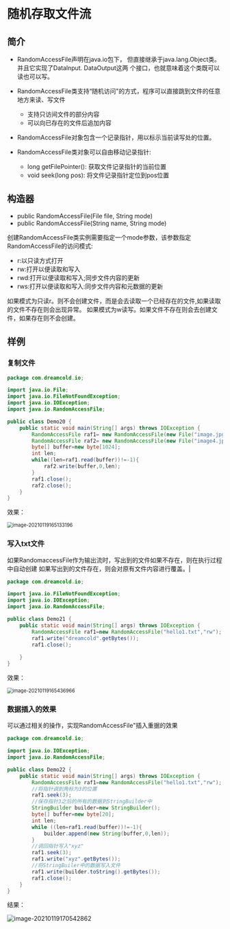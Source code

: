 # 随机存取文件流

## 简介

- RandomAccessFile声明在java.io包下， 但直接继承于java.lang.Object类。 并且它实现了Datalnput. DataOutput这两 个接口，也就意味着这个类既可以读也可以写。

- RandomAccessFile类支持“随机访问"的方式，程序可以直接跳到文件的任意地方来读、写文件
  - 支持只访间文件的部分内容
  - 可以向已存在的文件后追加内容
- RandomAccessFile对象包含一个记录指针，用以标示当前读写处的位置。
- RandomAccessFile类对象可以自由移动记录指针:
  - long getFilePointer(): 获取文件记录指针的当前位置
  - void seek(long pos): 将文件记录指针定位到pos位置

## 构造器

- public RandomAccessFile(File file, String mode)
- public RandomAccessFile(String name, String mode)

创建RandomAccessFile类实例需要指定一个mode参数，该参数指定RandomAccessFile的访问模式:

- r:以只读方式打开
- rw:打开以便读取和写入
- rwd:打开以便读取和写入;同步文件内容的更新
- rws:打开以便读取和写入:同步文件内容和元数据的更新

如果模式为只读r。则不会创建文件，而是会去读取一个已经存在的文件,如果读取的文件不存在则会出现异常。 如果模式为w读写。如果文件不存在则会去创建文件，如果存在则不会创建。



## 样例

### 复制文件

````java
package com.dreamcold.io;

import java.io.File;
import java.io.FileNotFoundException;
import java.io.IOException;
import java.io.RandomAccessFile;

public class Demo20 {
    public static void main(String[] args) throws IOException {
        RandomAccessFile raf1= new RandomAccessFile(new File("image.jpg"),"r");
        RandomAccessFile raf2= new RandomAccessFile(new File("image4.jpg"),"rw");
        byte[] buffer=new byte[1024];
        int len;
        while((len=raf1.read(buffer))!=-1){
            raf2.write(buffer,0,len);
        }
        raf1.close();
        raf2.close();
    }
}
````

效果：

<img src="https://gitee.com/kangyujian/notebook-images/raw/master/images/image-20210119165133196.png" alt="image-20210119165133196" style="zoom:80%;" />

### 写入txt文件

如果RandomaccessFile作为输出流时，写出到的文件如果不存在，则在执行过程中自动创建
如果写出到的文件存在，则会对原有文件内容进行覆盖。|

```java
package com.dreamcold.io;

import java.io.FileNotFoundException;
import java.io.IOException;
import java.io.RandomAccessFile;

public class Demo21 {
    public static void main(String[] args) throws IOException {
        RandomAccessFile raf1=new RandomAccessFile("hello1.txt","rw");
        raf1.write("dreamcold".getBytes());
        raf1.close();
        
    }
}

```

效果：

<img src="https://gitee.com/kangyujian/notebook-images/raw/master/images/image-20210119165436966.png" alt="image-20210119165436966" style="zoom:80%;" />



### 数据插入的效果

可以通过相关的操作，实现RandomAccessFile"插入重据的效果

```java
package com.dreamcold.io;

import java.io.IOException;
import java.io.RandomAccessFile;

public class Demo22 {
    public static void main(String[] args) throws IOException {
        RandomAccessFile raf1=new RandomAccessFile("hello1.txt","rw");
        //将指针调到角标为3的位置
        raf1.seek(3);
        //保存指针3之后的所有的数据到StringBuilder中
        StringBuilder builder=new StringBuilder();
        byte[] buffer=new byte[20];
        int len;
        while ((len=raf1.read(buffer))!=-1){
            builder.append(new String(buffer,0,len));
        }
        //调回指针写入"xyz"
        raf1.seek(3);
        raf1.write("xyz".getBytes());
        //将StringBuiler中的数据写入文件
        raf1.write(builder.toString().getBytes());
        raf1.close();
    }
}
```

结果：

![image-20210119170542862](https://gitee.com/kangyujian/notebook-images/raw/master/images/image-20210119170542862.png)